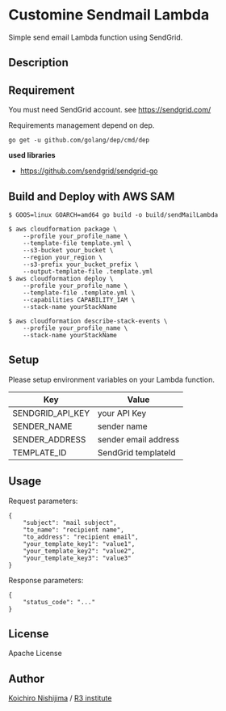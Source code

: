 Customine Sendmail Lambda
====

Simple send email Lambda function using SendGrid.

## Description

## Requirement

You must need SendGrid account. see https://sendgrid.com/

Requirements management depend on dep.

```
go get -u github.com/golang/dep/cmd/dep
```

**used libraries**

* https://github.com/sendgrid/sendgrid-go

## Build and Deploy with AWS SAM

```
$ GOOS=linux GOARCH=amd64 go build -o build/sendMailLambda

$ aws cloudformation package \
    --profile your_profile_name \
    --template-file template.yml \
    --s3-bucket your_bucket \
    --region your_region \
    --s3-prefix your_bucket_prefix \
    --output-template-file .template.yml
$ aws cloudformation deploy \
    --profile your_profile_name \
    --template-file .template.yml \
    --capabilities CAPABILITY_IAM \
    --stack-name yourStackName

$ aws cloudformation describe-stack-events \
    --profile your_profile_name \
    --stack-name yourStackName
```

## Setup

Please setup environment variables on your Lambda function.

|  Key  |  Value  |
| ---- | ---- |
| SENDGRID\_API_KEY | your API Key |
| SENDER_NAME | sender name |
| SENDER_ADDRESS | sender email address |
| TEMPLATE_ID | SendGrid templateId |

## Usage

Request parameters:

```
{
    "subject": "mail subject",
    "to_name": "recipient name",
    "to_address": "recipient email",
    "your_template_key1": "value1",
    "your_template_key2": "value2",
    "your_template_key3": "value3"
}
```

Response parameters:

```
{
    "status_code": "..."
}
```

## License

Apache License

## Author


[Koichiro Nishijima](https://github.com/k-nishijima/) / [R3 institute](https://www.r3it.com/)
